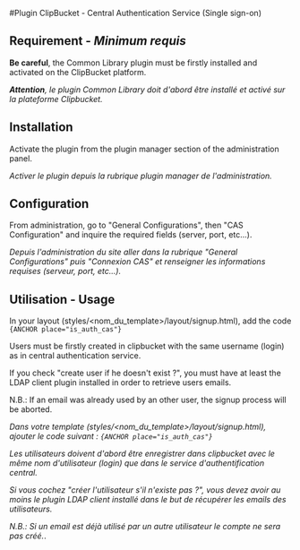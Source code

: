 #Plugin ClipBucket - Central Authentication Service (Single sign-on)

## Requirement - *Minimum requis*
__Be careful__, the Common Library plugin must be firstly installed and activated on the ClipBucket platform.

*__Attention__, le plugin Common Library doit d'abord être installé et activé sur la plateforme Clipbucket.*

## Installation
Activate the plugin from the plugin manager section of the administration panel.

*Activer le plugin depuis la rubrique plugin manager de l'administration.*

## Configuration
From administration, go to "General Configurations", then "CAS Configuration" and inquire the required fields (server, port, etc...).

*Depuis l'administration du site aller dans la rubrique "General Configurations" puis "Connexion CAS" et renseigner les informations requises (serveur, port, etc...).*

## Utilisation - Usage
In your layout (styles/<nom_du_template>/layout/signup.html), add the code `{ANCHOR place="is_auth_cas"}`

Users must be firstly created in clipbucket with the same username (login) as in central authentication service.

If you check "create user if he doesn't exist ?", you must have at least the LDAP client plugin installed in order to retrieve users emails.

N.B.: If an email was already used by an other user, the signup process will be aborted.

*Dans votre template (styles/<nom_du_template>/layout/signup.html), ajouter le code suivant : `{ANCHOR place="is_auth_cas"}`*

*Les utilisateurs doivent d'abord être enregistrer dans clipbucket avec le même nom d'utilisateur (login) que dans le service d'authentification central.*

*Si vous cochez "créer l'utilisateur s'il n'existe pas ?", vous devez avoir au moins le plugin LDAP client installé dans le but de récupérer les emails des utilisateurs.*

*N.B.: Si un email est déjà utilisé par un autre utilisateur le compte ne sera pas créé.*.